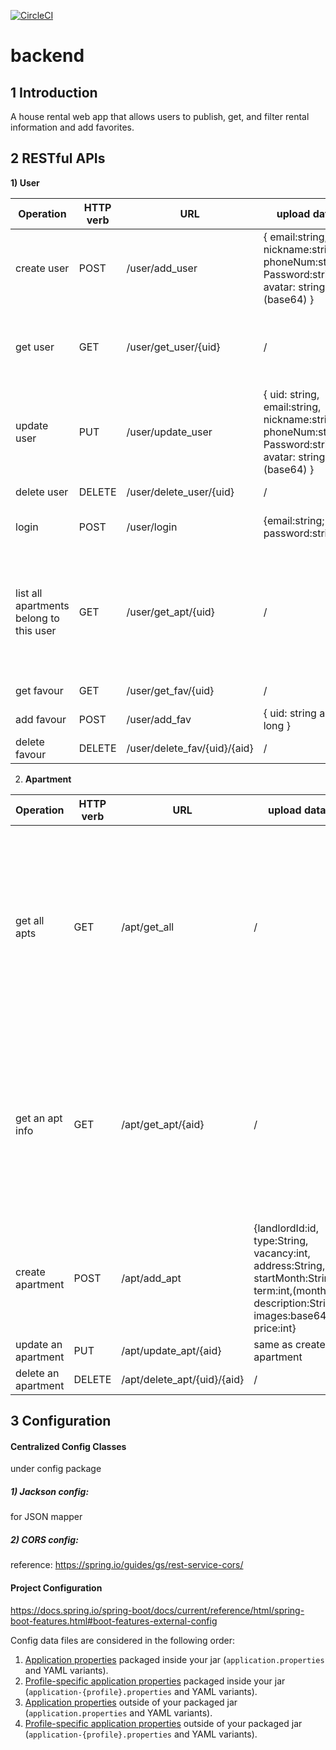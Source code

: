 [![CircleCI](https://circleci.com/gh/ece651-project/backend.svg?style=svg)](https://circleci.com/gh/ece651-project/backend)

# backend

## 1 Introduction

A house rental web app that allows users to publish, get, and filter rental information and add favorites.



## 2 RESTful APIs

**1) User**

| Operation                               | HTTP verb | URL                          | upload data                                                  | respond data                                                 |
| --------------------------------------- | --------- | ---------------------------- | ------------------------------------------------------------ | ------------------------------------------------------------ |
| create user                             | POST      | /user/add_user               | { email:string,	 	nickname:string,	phoneNum:string, Password:string, avatar: string (base64) } | { uid:string, 		success:bool, 		msg:string }     |
| get user                                | GET       | /user/get_user/{uid}         | /                                                            | { uid:string, 		email:string,				 nickname:string, 		phoneNum:string, 	avatar: string (base64) } |
| update user                             | PUT       | /user/update_user            | { uid: string, 		email:string,				 nickname:string, 	phoneNum:string, 	Password:string 		avatar: string (base64) } | {success:bool; msg:string}                                   |
| delete user                             | DELETE    | /user/delete_user/{uid}      | /                                                            | {success:bool; msg:string}                                   |
| login                                   | POST      | /user/login                  | {email:string; 		password:string}                      | {uid:string, success:bool; msg:string}                       |
| list all apartments belong to this user | GET       | /user/get_apt/{uid}          | /                                                            | JsonArray of { 		landlordId:id, 		type:int/string? 		address:String 		uploadTime:String, 	startMonth:String, 	endMonth:String, 	description:String, 	images:base64,		price:int } |
| get favour                              | GET       | /user/get_fav/{uid}          | /                                                            | JsonArray of  		 	 { aid: long }                    |
| add favour                              | POST      | /user/add_fav                | { uid: string 		 	aid: long }                       | {success:bool; msg:string}                                   |
| delete favour                           | DELETE    | /user/delete_fav/{uid}/{aid} | /                                                            | {success:bool; msg:string}                                   |



2) **Apartment**

| Operation           | HTTP verb | URL                         | upload data                                                  | respond data                                                 |
| ------------------- | --------- | --------------------------- | ------------------------------------------------------------ | ------------------------------------------------------------ |
| get all apts        | GET       | /apt/get_all                | /                                                            | JsonArray of { 		aid:long, 		landlordId:id, 		type:String, 		vacancy:int, 		address:String 		uploadTime:String, 		startMonth:String, 		term:int,(months) 		description:String, 		images:base64, 	price:int,                     rating: int, 		Comments:[ 		 		 uid:string, 		 		 comment:string, 		 	rating:int]} |
| get an apt info     | GET       | /apt/get_apt/{aid}          | /                                                            | { aid:long, 		landlordId:id, 		type:String, 		vacancy:int, 		address:String 		uploadTime:String, 		startMonth:String, 		term:int,(months) 		description:String, 		images:base64, 	price:int,                     rating: int, 		Comments:[ 		 		 uid:string, 		 		 comment:string, 		 	rating:int]} |
| create apartment    | POST      | /apt/add_apt                | {landlordId:id, 	type:String, 		vacancy:int, 		address:String, 	startMonth:String, term:int,(months) description:String, images:base64, price:int} | {success:bool; msg:string}                                   |
| update an apartment | PUT       | /apt/update_apt/{aid}       | same as create apartment                                     | {success:bool; msg:string}                                   |
| delete an apartment | DELETE    | /apt/delete_apt/{uid}/{aid} | /                                                            | {success:bool; msg:string}                                   |




## 3 Configuration

#### Centralized Config Classes

under config package

##### 1) Jackson config: 

for JSON mapper

##### 2) CORS config:

reference: https://spring.io/guides/gs/rest-service-cors/

#### Project Configuration

https://docs.spring.io/spring-boot/docs/current/reference/html/spring-boot-features.html#boot-features-external-config

Config data files are considered in the following order:

1. [Application properties](https://docs.spring.io/spring-boot/docs/current/reference/html/spring-boot-features.html#boot-features-external-config-files) packaged inside your jar (`application.properties` and YAML variants).
2. [Profile-specific application properties](https://docs.spring.io/spring-boot/docs/current/reference/html/spring-boot-features.html#boot-features-external-config-files-profile-specific) packaged inside your jar (`application-{profile}.properties` and YAML variants).
3. [Application properties](https://docs.spring.io/spring-boot/docs/current/reference/html/spring-boot-features.html#boot-features-external-config-files) outside of your packaged jar (`application.properties` and YAML variants).
4. [Profile-specific application properties](https://docs.spring.io/spring-boot/docs/current/reference/html/spring-boot-features.html#boot-features-external-config-files-profile-specific) outside of your packaged jar (`application-{profile}.properties` and YAML variants).
